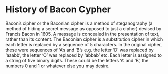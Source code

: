# History of Bacon Cypher 
Bacon’s cipher or the Baconian cipher is a method of steganography (a method of hiding a secret message as opposed to just a cipher) devised by Francis Bacon in 1605. A message is concealed in the presentation of text, rather than its content.
The Baconian cipher is a substitution cipher in which each letter is replaced by a sequence of 5 characters. In the original cipher, these were sequences of ‘A’s and ‘B’s e.g. the letter ‘D’ was replaced by ‘aaabb’, the letter ‘O’ was replaced by ‘abbab’ etc. Each letter is assigned to a string of five binary digits. These could be the letters ‘A’ and ‘B’, the numbers 0 and 1 or whatever else you may desire.

